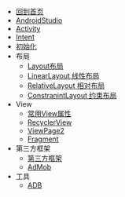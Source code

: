 * [回到首页](/)
* [AndroidStudio](android/androidstudio)
* [Activity](android/activity)
* [Intent](android/intent)
* [初始化](android/init)
* 布局
    * [Layout布局](android/layout/layout)
    * [LinearLayout 线性布局](android/layout/linearlayout)
    * [RelativeLayout 相对布局](android/layout/relativelayout)
    * [ConstranintLayout 约束布局](android/layout/constranintlayout)
* View
    * [常用View属性](android/view)
    * [RecyclerView](/android/ui/recyclerview)
    * [ViewPage2](/android/ui/viewpage2)
    * [Fragment](/android/ui/fragment)
* 第三方框架
    * [第三方框架](android/thirdparty)
    * [AdMob](android/admob1)
* 工具
    * [ADB](android/adb.md) 
